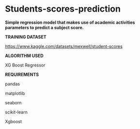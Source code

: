 # Students-scores-prediction

**Simple regression model that makes use of academic activities parameters to predict a subject score.**


**TRAINING DATASET**

https://www.kaggle.com/datasets/mexwell/student-scores


**ALGORITHM USED**

XG Boost Regressor


**REQUIREMENTS**

pandas

matplotlib

seaborn

scikit-learn

Xgboost